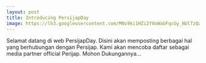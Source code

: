 ```yaml
---
layout: post
title: Introducing PersijapDay
image: https://lh3.googleusercontent.com/MNs9ki1HZi2Y0oWaUFqcGy_NUlTzQaqADRNFsyQrU85h3NJdIWnjao4fYmQ_kNHJXoz8lPYSeUpu_UWnN8P9N6ueI6QtafmGWSMnqaAIw4K4XTxEsGCu25MccPZWDtL4-4bR3-b1Ch2kMjRzL1WMx5cyBcY_9jDA7Y6cZEWNobjpAZrl1A6b6Dc6PCZtS1Tq7euCMgafHrChUONfkt0L_-1JBUryUaoWqzTPX41GnqFbW_Xl0E08ti3u5vdZFshv-Lf9R-ogrU0WYiOegvJZl6gonW7RWMxTItMOU6PuxwtLmd86URZwhyppUZBsuAbBquaUjas4pVG29vW9z2GLM_zCa-MnSepC8OSequ7rsw0ckLB_YbcqolLuIMNpEiONsyBv1h2b5VKjU5NTh7Xe_X0pRoD9cA_PLwPImx1803srVU1dS7ympepAqMRBOTElShrLgNNdHt3gXAh7AXxKe_w6Nqe4dE2KXCd9-ihKUxjxhhSR2Jv2rPvwLCKewz-IwS_ooniG5mB5ND185Gp50_Ch0AMpdxvVxbG_k09xS-qLxneJflLTck73uspnRv6cyGaAIYiex6Dinzg6JHBcYk3fG4TctDo5nuIEDluoy-C0kK9q39U_ufBC32OiyQ9f0MoIhl9jIFU3bxJxqQIQXawygZJjmw=w503-h604-no
---
```


Selamat datang di web PersijapDay. Disini akan memposting berbagai hal yang berhubungan dengan Persijap. Kami akan mencoba daftar sebagai media partner official Perijap. Mohon Dukungannya...
